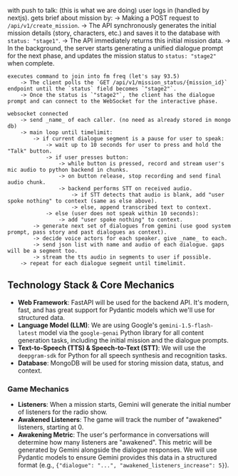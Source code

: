 <!-- user logs in.
gets brief about mission 
    -> api call to generate story and task and keep stuff ready (asynchronously in mongodb with status=processing till finished, then status = completed). 
        -> return the brief about task

executes command to join into fm freq (let's say 93.5) 
    -> api call recieved. poll mongodb every sec till status changes from processing to finished.
        -> connect websocket
        
websocket connected
    -> send _name_ of each caller.
    -> continuously audio from user's mic is streamed to python backend in chunks
    keep doing this till timelimit:
        parallel task 1:
            -> generate 10 dialogues at once (or less if waiting for user's response) from gemini (use good system prompt, pass story and past dialogues as context)
            -> decide voice actors for each speaker. give _name_ to each.
            -> send json list with name and audio of each dialogue. gaps will be a segment too.
            -> stream the tts audio in segments to user if possible
        parallel task 2:
            -> use vad to check if user is speaking or interrupting.
            -> if they are:
                -> pause the audio stream being sent to user. also mark the context till where the dialogue was done and add a tag like "(user interrupted)".
                -> use user's audio chunks to do stt (speech to text). then when user is done, append the stt text to context and continue parallel task 1 with this context
            -> else:
                -> continue -->

with push to talk: (this is what we are doing)
    user logs in (handled by nextjs).
    gets brief about mission by:
        -> Making a POST request to `/api/v1/create_mission`.
        -> The API synchronously generates the initial mission details (story, characters, etc.) and saves it to the database with `status: "stage1"`.
        -> The API immediately returns this initial mission data.
        -> In the background, the server starts generating a unified dialogue prompt for the next phase, and updates the mission status to `status: "stage2"` when complete.

    executes command to join into fm freq (let's say 93.5)
        -> The client polls the `GET /api/v1/mission_status/{mission_id}` endpoint until the `status` field becomes `"stage2"`.
        -> Once the status is `"stage2"`, the client has the dialogue prompt and can connect to the WebSocket for the interactive phase.

    websocket connected
        -> send _name_ of each caller. (no need as already stored in mongo db)
        -> main loop until timelimit:
            -> if current dialogue segment is a pause for user to speak:
                -> wait up to 10 seconds for user to press and hold the "Talk" button.
                -> if user presses button:
                    -> while button is pressed, record and stream user's mic audio to python backend in chunks.
                    -> on button release, stop recording and send final audio chunk.
                    -> backend performs STT on received audio.
                        -> if STT detects that audio is blank, add "user spoke nothing" to context (same as else above).
                        -> else, append transcribed text to context.
                -> else (user does not speak within 10 seconds):
                    -> add "user spoke nothing" to context.
            -> generate next set of dialogues from gemini (use good system prompt, pass story and past dialogues as context).
            -> decide voice actors for each speaker. give _name_ to each.
            -> send json list with name and audio of each dialogue. gaps will be a segment too.
            -> stream the tts audio in segments to user if possible.
        -> repeat for each dialogue segment until timelimit.

## Technology Stack & Core Mechanics

*   **Web Framework**: FastAPI will be used for the backend API. It's modern, fast, and has great support for Pydantic models which we'll use for structured data.
*   **Language Model (LLM)**: We are using Google's `gemini-1.5-flash-latest` model via the `google-genai` Python library for all content generation tasks, including the initial mission and the dialogue prompts.
*   **Text-to-Speech (TTS) & Speech-to-Text (STT)**: We will use the `deepgram-sdk` for Python for all speech synthesis and recognition tasks.
*   **Database**: MongoDB will be used for storing mission data, status, and context.

### Game Mechanics

*   **Listeners**: When a mission starts, Gemini will generate the initial number of listeners for the radio show.
*   **Awakened Listeners**: The game will track the number of "awakened" listeners, starting at 0.
*   **Awakening Metric**: The user's performance in conversations will determine how many listeners are "awakened". This metric will be generated by Gemini alongside the dialogue responses. We will use Pydantic models to ensure Gemini provides this data in a structured format (e.g., `{"dialogue": "...", "awakened_listeners_increase": 5}`).